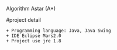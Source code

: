 Algorithm Astar (A*)

#project detail

	+ Programming language: Java, Java Swing
	+ IDE Eclipse Mars2.0
	+ Project use jre 1.8
